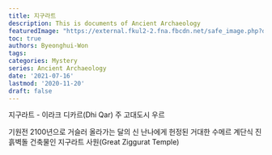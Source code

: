 ```yaml
---
title: 지구라트
description: This is documents of Ancient Archaeology 
featuredImage: "https://external.fkul2-2.fna.fbcdn.net/safe_image.php?d=AQG_XMEtBzkRw1I7&w=500&h=261&url=https%3A%2F%2Fwww.al-monitor.com%2Fsites%2Fdefault%2Ffiles%2Fstyles%2Fsocial_media_share%2Fpublic%2F2021-07%2FGettyImages-1220207331.jpg%3Fh%3Da5ae579a%26itok%3DjDYXxbCk&cfs=1&ext=jpg&ccb=3-5&_nc_hash=AQGV-TUAtIEGOaFN"
toc: true
authors: Byeonghui-Won
tags:
categories: Mystery
series: Ancient Archaeology 
date: '2021-07-16'
lastmod: '2020-11-20'
draft: false
---
```


지구라트 - 이라크 디카르(Dhi Qar) 주 고대도시 우르

기원전 2100년으로 거슬러 올라가는 달의 신 난나에게 헌정된 거대한 수메르 계단식 진흙벽돌 건축물인 지구라트 사원(Great Ziggurat Temple)

